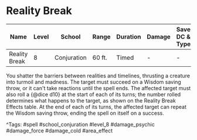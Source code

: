 # Reality Break

| Name | Level | School | Range | Duration | Damage | Save DC & Type |
|------|-------|--------|-------|----------|--------|----------------|
| Reality Break | 8 | Conjuration | 60 ft. | Timed | - | - |

You shatter the barriers between realities and timelines, thrusting a creature into turmoil and madness. The target must succeed on a Wisdom saving throw, or it can't take reactions until the spell ends. The affected target must also roll a {@dice d10} at the start of each of its turns; the number rolled determines what happens to the target, as shown on the Reality Break Effects table. At the end of each of its turns, the affected target can repeat the Wisdom saving throw, ending the spell on itself on a success.

^Tags: #spell #school_conjuration #level_8 #damage_psychic #damage_force #damage_cold #area_effect